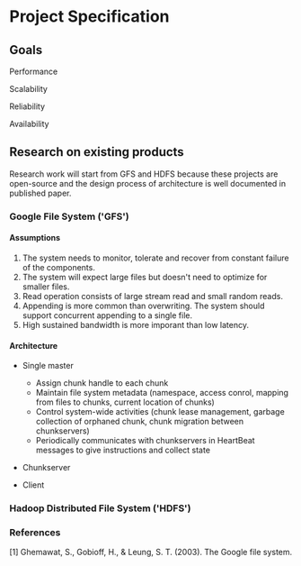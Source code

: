 # Project Specification

## Goals

Performance

Scalability

Reliability

Availability

## Research on existing products
Research work will start from GFS and HDFS because these projects are open-source and the design process of architecture is well documented in published paper.

### Google File System ('GFS')
#### Assumptions
1. The system needs to monitor, tolerate and recover from constant failure of the components.
2. The system will expect large files but doesn't need to optimize for smaller files.
3. Read operation consists of large stream read and small random reads.
4. Appending is more common than overwriting. The system should support concurrent appending to a single file.
5. High sustained bandwidth is more imporant than low latency.

#### Architecture
 - Single master
   - Assign chunk handle to each chunk
   - Maintain file system metadata (namespace, access conrol, mapping from files to chunks, current location of chunks)
   - Control system-wide activities (chunk lease management, garbage collection of orphaned chunk, chunk migration between chunkservers)
   - Periodically communicates with chunkservers in HeartBeat messages to give instructions and collect state

 - Chunkserver

 - Client

### Hadoop Distributed File System ('HDFS')

### References
[1] Ghemawat, S., Gobioff, H., & Leung, S. T. (2003). The Google file system.